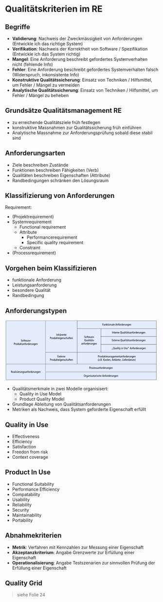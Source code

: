 # Qualitätskriterien im RE

## Begriffe

* **Validierung**: Nachweis der Zweckmässigkeit von Anforderungen (Entwickle ich das richtige System)
* **Verifikation**: Nachweis der Korrektheit von Software / Spezifikation (Entwickle ich das System richtig)
* **Mangel**: Eine Anforderung beschreibt gefordertes Systemverhalten nicht (fehlende Info)
* **Fehler**: Eine Anforderung beschreibt gefordertes Systemverhalten falsch (Widerspruch, inkonsistente Info)
* **Konstruktive Qualitätssicherung**: Einsatz von Techniken / Hilfsmittel, um Fehler / Mängel zu vermeiden
* **Analytische Qualitätssicherung**: Einsatz von Techniken / Hilfsmittel, um Fehler / Mängel zu beheben

## Grundsätze Qualitätsmanagement RE

* zu erreichende Qualitätsziele früh festlegen
* konstruktive Massnahmen zur Qualitätssicherung früh einführen
* Analytische Massnahme zur Anforderungsprüfung sobald diese stabil sind

## Anforderungsarten

* Ziele beschreiben Zustände
* Funktionen beschreiben Fähigkeiten (Verb)
* Qualitäten beschreiben Eigenschaften (Attribute)
* Randbedingungen schränken den Lösungsraum

## Klassifizierung von Anforderungen

Requirement:

* (Projektrequirement)
* Systemrequirement
	* Functional requirement
	* Attribute
		* Performancerequirement
		* Specific quality requirement
	* Constraint
* (Processrequirement)

## Vorgehen beim Klassifizieren

* funktionale Anforderung
* Leistungsanforderung
* besondere Qualität
* Randbedingung

## Anforderungstypen

<img src="img/anforderungstypen.png" style="width:500px"/>

* Qualitätsmerkmale in zwei Modelle organisisert:
	* Quality in Use Model
	* Product Quality Model
* Grundlage Ableitung von Qualitätsanforderungen
* Metriken als Nachweis, dass System geforderte Eigenschaft erfüllt

## Quality in Use

* Effectiveness
* Efficiency
* Satisfaction
* Freedon from risk
* Context coverage

## Product In Use

* Functional Suitability
* Performance Efficiency
* Compatability
* Usability
* Reliability
* Security
* Maintainability
* Portability

## Abnahmekriterien

* **Metrik**: Verfahren mit Kennzahlen zur Messung einer Eigenschaft
* **Akzeptanzkriterium**: Angabe Grenzwerte zur Erfüllung einer Eigenschaft
* **Operationalisierung**: Angabe Testszenarien zur sinnvollen Prüfung der Erfüllung einer Eigenschaft

## Quality Grid

> siehe Folie 24

